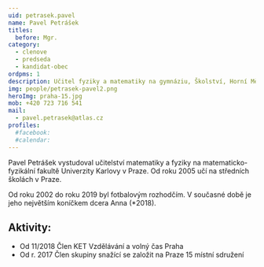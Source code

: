 ```yaml
---
uid: petrasek.pavel
name: Pavel Petrášek
titles:
  before: Mgr.
category:
  - clenove
  - predseda
  - kandidat-obec
ordpms: 1
description: Učitel fyziky a matematiky na gymnáziu, Školství, Horní Měcholupy
img: people/petrasek-pavel2.png
heroImg: praha-15.jpg
mob: +420 723 716 541
mail:
  - pavel.petrasek@atlas.cz 
profiles:
  #facebook:
  #calendar: 
---
```


Pavel Petrášek vystudoval učitelství matematiky a fyziky na matematicko-fyzikální fakultě Univerzity Karlovy v Praze. Od roku 2005 učí na středních školách v Praze.

Od roku 2002 do roku 2019 byl fotbalovým rozhodčím. V současné době je jeho největším koníčkem dcera Anna (*2018).

## Aktivity:
- Od 11/2018 Člen KET Vzdělávání a volný čas Praha
- Od r. 2017 Člen skupiny snažící se založit na Praze 15 místní sdružení
